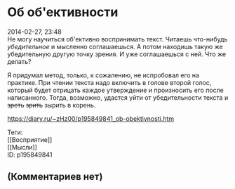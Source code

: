 Об об'ективности
================

  
2014-02-27, 23:48  
 Не могу научиться об'ективно воспринимать текст. Читаешь что-нибудь  *убедительное*  и мысленно соглашаешься. А потом находишь такую же убедительную другую точку зрения. И уже соглашаешься с ней. Что же делать?   
   
 Я придумал метод, только, к сожалению, не испробовал его на практике. При чтении текста надо включить в голове второй голос, который будет отрицать каждое утверждение и произносить его после написанного. Тогда, возможно, удастся уйти от убедительности текста и  ~~зреть~~   ~~зрить~~  зырить в корень.   
  
<https://diary.ru/~zHz00/p195849841_ob-obektivnosti.htm>  
  
Теги:  
[[Восприятие]]  
[[Мысли]]  
ID: p195849841  


(Комментариев нет)
------------------